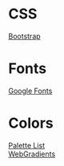 # CSS
[Bootstrap](https://getbootstrap.com/)
# Fonts
[Google Fonts](https://fonts.google.com)
# Colors
[Palette List](https://palettelist.com)  
[WebGradients](https://webgradients.com/)
